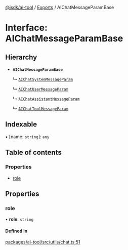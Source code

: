 [@isdk/ai-tool](../README.md) / [Exports](../modules.md) / AIChatMessageParamBase

# Interface: AIChatMessageParamBase

## Hierarchy

- **`AIChatMessageParamBase`**

  ↳ [`AIChatSystemMessageParam`](AIChatSystemMessageParam.md)

  ↳ [`AIChatUserMessageParam`](AIChatUserMessageParam.md)

  ↳ [`AIChatAssistantMessageParam`](AIChatAssistantMessageParam.md)

  ↳ [`AIChatToolMessageParam`](AIChatToolMessageParam.md)

## Indexable

▪ [name: `string`]: `any`

## Table of contents

### Properties

- [role](AIChatMessageParamBase.md#role)

## Properties

### role

• **role**: `string`

#### Defined in

[packages/ai-tool/src/utils/chat.ts:51](https://github.com/isdk/ai-tool.js/blob/2f408f6a05d1e5c252765bf426ed06744998275d/src/utils/chat.ts#L51)
